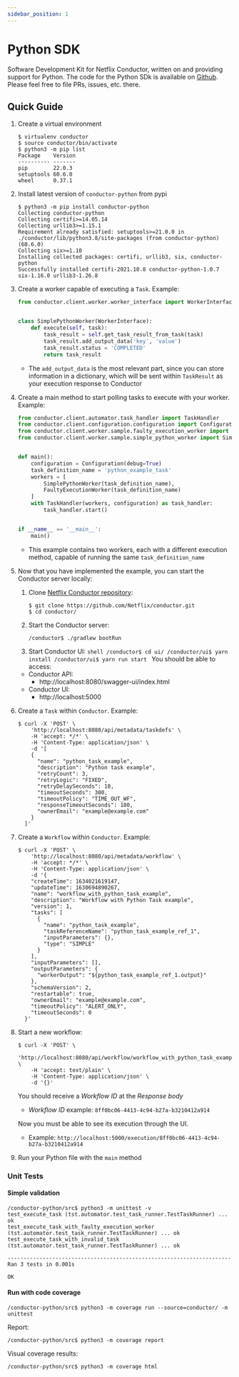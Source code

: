 ```yaml
---
sidebar_position: 1
---
```


# Python SDK

Software Development Kit for Netflix Conductor, written on and providing support for Python.
The code for the Python SDk is available on [Github](https://github.com/conductor-sdk/conductor-python). Please feel free to file PRs, issues, etc. there.

## Quick Guide

1. Create a virtual environment
   ```shell
   $ virtualenv conductor
   $ source conductor/bin/activate
   $ python3 -m pip list
   Package    Version
   ---------- -------
   pip        22.0.3
   setuptools 60.6.0
   wheel      0.37.1
   ```
1. Install latest version of `conductor-python` from pypi
   ```shell
   $ python3 -m pip install conductor-python
   Collecting conductor-python
   Collecting certifi>=14.05.14
   Collecting urllib3>=1.15.1
   Requirement already satisfied: setuptools>=21.0.0 in ./conductor/lib/python3.8/site-packages (from conductor-python) (60.6.0)
   Collecting six>=1.10
   Installing collected packages: certifi, urllib3, six, conductor-python
   Successfully installed certifi-2021.10.8 conductor-python-1.0.7 six-1.16.0 urllib3-1.26.8
   ```
1. Create a worker capable of executing a `Task`. Example:

   ```python
   from conductor.client.worker.worker_interface import WorkerInterface


   class SimplePythonWorker(WorkerInterface):
       def execute(self, task):
           task_result = self.get_task_result_from_task(task)
           task_result.add_output_data('key', 'value')
           task_result.status = 'COMPLETED'
           return task_result
   ```

   - The `add_output_data` is the most relevant part, since you can store information in a dictionary, which will be sent within `TaskResult` as your execution response to Conductor

1. Create a main method to start polling tasks to execute with your worker. Example:

   ```python
   from conductor.client.automator.task_handler import TaskHandler
   from conductor.client.configuration.configuration import Configuration
   from conductor.client.worker.sample.faulty_execution_worker import FaultyExecutionWorker
   from conductor.client.worker.sample.simple_python_worker import SimplePythonWorker


   def main():
       configuration = Configuration(debug=True)
       task_definition_name = 'python_example_task'
       workers = [
           SimplePythonWorker(task_definition_name),
           FaultyExecutionWorker(task_definition_name)
       ]
       with TaskHandler(workers, configuration) as task_handler:
           task_handler.start()


   if __name__ == '__main__':
       main()
   ```

   - This example contains two workers, each with a different execution method, capable of running the same `task_definition_name`

1. Now that you have implemented the example, you can start the Conductor server locally:
   1. Clone [Netflix Conductor repository](https://github.com/Netflix/conductor):
      ```shell
      $ git clone https://github.com/Netflix/conductor.git
      $ cd conductor/
      ```
   2. Start the Conductor server:
      ```shell
      /conductor$ ./gradlew bootRun
      ```
   3. Start Conductor UI:
      `shell
/conductor$ cd ui/
/conductor/ui$ yarn install
/conductor/ui$ yarn run start
`
      You should be able to access:
   - Conductor API:
     - http://localhost:8080/swagger-ui/index.html
   - Conductor UI:
     - http://localhost:5000
1. Create a `Task` within `Conductor`. Example:
   ```shell
   $ curl -X 'POST' \
       'http://localhost:8080/api/metadata/taskdefs' \
       -H 'accept: */*' \
       -H 'Content-Type: application/json' \
       -d '[
       {
         "name": "python_task_example",
         "description": "Python task example",
         "retryCount": 3,
         "retryLogic": "FIXED",
         "retryDelaySeconds": 10,
         "timeoutSeconds": 300,
         "timeoutPolicy": "TIME_OUT_WF",
         "responseTimeoutSeconds": 180,
         "ownerEmail": "example@example.com"
       }
     ]'
   ```
1. Create a `Workflow` within `Conductor`. Example:
   ```shell
   $ curl -X 'POST' \
       'http://localhost:8080/api/metadata/workflow' \
       -H 'accept: */*' \
       -H 'Content-Type: application/json' \
       -d '{
       "createTime": 1634021619147,
       "updateTime": 1630694890267,
       "name": "workflow_with_python_task_example",
       "description": "Workflow with Python Task example",
       "version": 1,
       "tasks": [
         {
           "name": "python_task_example",
           "taskReferenceName": "python_task_example_ref_1",
           "inputParameters": {},
           "type": "SIMPLE"
         }
       ],
       "inputParameters": [],
       "outputParameters": {
         "workerOutput": "${python_task_example_ref_1.output}"
       },
       "schemaVersion": 2,
       "restartable": true,
       "ownerEmail": "example@example.com",
       "timeoutPolicy": "ALERT_ONLY",
       "timeoutSeconds": 0
     }'
   ```
1. Start a new workflow:

   ```shell
   $ curl -X 'POST' \
       'http://localhost:8080/api/workflow/workflow_with_python_task_example' \
       -H 'accept: text/plain' \
       -H 'Content-Type: application/json' \
       -d '{}'
   ```

   You should receive a _Workflow ID_ at the _Response body_

   - _Workflow ID_ example: `8ff0bc06-4413-4c94-b27a-b3210412a914`

   Now you must be able to see its execution through the UI.

   - Example: `http://localhost:5000/execution/8ff0bc06-4413-4c94-b27a-b3210412a914`

1. Run your Python file with the `main` method

### Unit Tests

#### Simple validation

```shell
/conductor-python/src$ python3 -m unittest -v
test_execute_task (tst.automator.test_task_runner.TestTaskRunner) ... ok
test_execute_task_with_faulty_execution_worker (tst.automator.test_task_runner.TestTaskRunner) ... ok
test_execute_task_with_invalid_task (tst.automator.test_task_runner.TestTaskRunner) ... ok

----------------------------------------------------------------------
Ran 3 tests in 0.001s

OK
```

#### Run with code coverage

```shell
/conductor-python/src$ python3 -m coverage run --source=conductor/ -m unittest
```

Report:

```shell
/conductor-python/src$ python3 -m coverage report
```

Visual coverage results:

```shell
/conductor-python/src$ python3 -m coverage html
```
